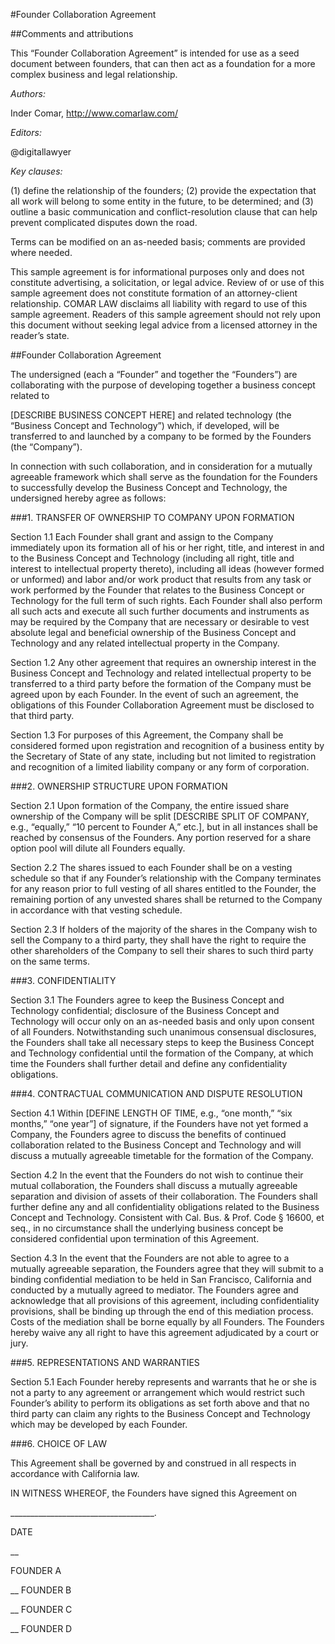 #Founder Collaboration Agreement

##Comments and attributions

This “Founder Collaboration Agreement” is intended for use as a seed document between founders, that can then act as a foundation for a more complex business and legal relationship.

*Authors:*

Inder Comar, http://www.comarlaw.com/

*Editors:* 

@digitallawyer

*Key clauses:*

(1) define the relationship of the founders; 
(2) provide the expectation that all work will belong to some entity in the future, to be determined; and 
(3) outline a basic communication and conflict-resolution clause that can help prevent complicated disputes down the road.

Terms can be modified on an as-needed basis; comments are provided where needed.

This sample agreement is for informational purposes only and does not constitute advertising, a solicitation, or legal advice. Review of or use of this sample agreement does not constitute formation of an attorney-client relationship. COMAR LAW disclaims all liability with regard to use of this sample agreement. Readers of this sample agreement should not rely upon this document without seeking legal advice from a licensed attorney in the reader’s state.

##Founder Collaboration Agreement

The undersigned (each a “Founder” and together the “Founders”) are collaborating with the purpose of developing together a business concept related to 

[DESCRIBE BUSINESS CONCEPT HERE] and related technology (the “Business Concept and Technology”) which, if developed, will be transferred to and launched by a company to be formed by the Founders (the “Company”). 

In connection with such collaboration, and in consideration for a mutually agreeable framework which shall serve as the foundation for the Founders to successfully develop the Business Concept and Technology, the undersigned hereby agree as follows:

###1.  TRANSFER OF OWNERSHIP TO COMPANY UPON FORMATION

Section 1.1	Each Founder shall grant and assign to the Company immediately upon its formation all of his or her right, title, and interest in and to the Business Concept and Technology (including all right, title and interest to intellectual property thereto), including all ideas (however formed or unformed) and labor and/or work product that results from any task or work performed by the Founder that relates to the Business Concept or Technology for the full term of such rights. Each Founder shall also perform all such acts and execute all such further documents and instruments as may be required by the Company that are necessary or desirable to vest absolute legal and beneficial ownership of the Business Concept and Technology and any related intellectual property in the Company. 

Section 1.2	Any other agreement that requires an ownership interest in the Business Concept and Technology and related intellectual property to be transferred to a third party before the formation of the Company must be agreed upon by each Founder. In the event of such an agreement, the obligations of this Founder Collaboration Agreement must be disclosed to that third party.

Section 1.3	For purposes of this Agreement, the Company shall be considered formed upon registration and recognition of a business entity by the Secretary of State of any state, including but not limited to registration and recognition of a limited liability company or any form of corporation.

###2.	OWNERSHIP STRUCTURE UPON FORMATION

Section 2.1	Upon formation of the Company, the entire issued share ownership of the Company will be split [DESCRIBE SPLIT OF COMPANY, e.g., “equally,” “10 percent to Founder A,” etc.], but in all instances shall be reached by consensus of the Founders. Any portion reserved for a share option pool will dilute all Founders equally.

Section 2.2	The shares issued to each Founder shall be on a vesting schedule so that if any Founder’s relationship with the Company terminates for any reason prior to full vesting of all shares entitled to the Founder, the remaining portion of any unvested shares shall be returned to the Company in accordance with that vesting schedule.

Section 2.3	If holders of the majority of the shares in the Company wish to sell the Company to a third party, they shall have the right to require the other shareholders of the Company to sell their shares to such third party on the same terms.

###3.	CONFIDENTIALITY

Section 3.1	The Founders agree to keep the Business Concept and Technology confidential; disclosure of the Business Concept and Technology will occur only on an as-needed basis and only upon consent of all Founders. Notwithstanding such unanimous consensual disclosures, the Founders shall take all necessary steps to keep the Business Concept and Technology confidential until the formation of the Company, at which time the Founders shall further detail and define any confidentiality obligations. 

###4.	CONTRACTUAL COMMUNICATION AND DISPUTE RESOLUTION

Section 4.1	Within [DEFINE LENGTH OF TIME, e.g., “one month,” “six months,” “one year”] of signature, if the Founders have not yet formed a Company, the Founders agree to discuss the benefits of continued collaboration related to the Business Concept and Technology and will discuss a mutually agreeable timetable for the formation of the Company. 

Section 4.2	In the event that the Founders do not wish to continue their mutual collaboration, the Founders shall discuss a mutually agreeable separation and division of assets of their collaboration. The Founders shall further define any and all confidentiality obligations related to the Business Concept and Technology. Consistent with Cal. Bus. & Prof. Code § 16600, et seq., in no circumstance shall the underlying business concept be considered confidential upon termination of this Agreement.  

Section 4.3	In the event that the Founders are not able to agree to a mutually agreeable separation, the Founders agree that they will submit to a binding confidential mediation to be held in San Francisco, California and conducted by a mutually agreed to mediator. The Founders agree and acknowledge that all provisions of this agreement, including confidentiality provisions, shall be binding up through the end of this mediation process. Costs of the mediation shall be borne equally by all Founders. The Founders hereby waive any all right to have this agreement adjudicated by a court or jury.

###5.	REPRESENTATIONS AND WARRANTIES

Section 5.1	Each Founder hereby represents and warrants that he or she is not a party to any agreement or arrangement which would restrict such Founder’s ability to perform its obligations as set forth above and that no third party can claim any rights to the Business Concept and Technology which may be developed by each Founder.

###6.	CHOICE OF LAW

This Agreement shall be governed by and construed in all respects in accordance with California law.


IN WITNESS WHEREOF, the Founders have signed this Agreement on 


____________________________________.

DATE



__

FOUNDER A

__
FOUNDER B

__
FOUNDER C

__
FOUNDER D
